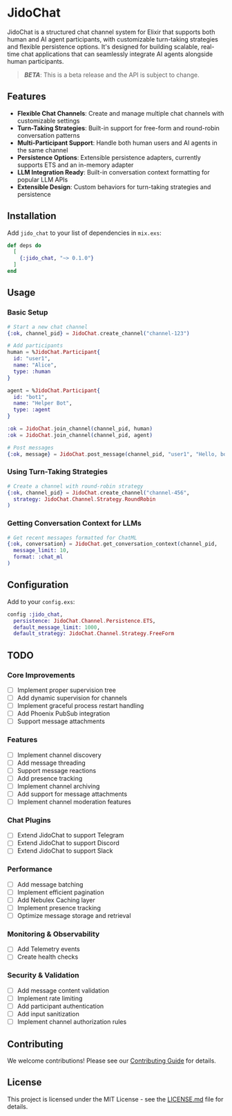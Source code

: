# JidoChat

JidoChat is a structured chat channel system for Elixir that supports both human and AI agent participants, with customizable turn-taking strategies and flexible persistence options. It's designed for building scalable, real-time chat applications that can seamlessly integrate AI agents alongside human participants.

> ***BETA***: This is a beta release and the API is subject to change.

## Features

- **Flexible Chat Channels**: Create and manage multiple chat channels with customizable settings
- **Turn-Taking Strategies**: Built-in support for free-form and round-robin conversation patterns
- **Multi-Participant Support**: Handle both human users and AI agents in the same channel
- **Persistence Options**: Extensible persistence adapters, currently supports ETS and an in-memory adapter
- **LLM Integration Ready**: Built-in conversation context formatting for popular LLM APIs
- **Extensible Design**: Custom behaviors for turn-taking strategies and persistence

## Installation

Add `jido_chat` to your list of dependencies in `mix.exs`:

```elixir
def deps do
  [
    {:jido_chat, "~> 0.1.0"}
  ]
end
```

## Usage

### Basic Setup

```elixir
# Start a new chat channel
{:ok, channel_pid} = JidoChat.create_channel("channel-123")

# Add participants
human = %JidoChat.Participant{
  id: "user1",
  name: "Alice",
  type: :human
}

agent = %JidoChat.Participant{
  id: "bot1",
  name: "Helper Bot",
  type: :agent
}

:ok = JidoChat.join_channel(channel_pid, human)
:ok = JidoChat.join_channel(channel_pid, agent)

# Post messages
{:ok, message} = JidoChat.post_message(channel_pid, "user1", "Hello, bot!")
```

### Using Turn-Taking Strategies

```elixir
# Create a channel with round-robin strategy
{:ok, channel_pid} = JidoChat.create_channel("channel-456",
  strategy: JidoChat.Channel.Strategy.RoundRobin
)
```

### Getting Conversation Context for LLMs

```elixir
# Get recent messages formatted for ChatML
{:ok, conversation} = JidoChat.get_conversation_context(channel_pid,
  message_limit: 10,
  format: :chat_ml
)
```

## Configuration

Add to your `config.exs`:

```elixir
config :jido_chat,
  persistence: JidoChat.Channel.Persistence.ETS,
  default_message_limit: 1000,
  default_strategy: JidoChat.Channel.Strategy.FreeForm
```

## TODO

### Core Improvements
- [ ] Implement proper supervision tree
- [ ] Add dynamic supervision for channels
- [ ] Implement graceful process restart handling
- [ ] Add Phoenix PubSub integration
- [ ] Support message attachments

### Features
- [ ] Implement channel discovery
- [ ] Add message threading
- [ ] Support message reactions
- [ ] Add presence tracking
- [ ] Implement channel archiving
- [ ] Add support for message attachments
- [ ] Implement channel moderation features

### Chat Plugins
- [ ] Extend JidoChat to support Telegram
- [ ] Extend JidoChat to support Discord
- [ ] Extend JidoChat to support Slack

### Performance
- [ ] Add message batching
- [ ] Implement efficient pagination
- [ ] Add Nebulex Caching layer
- [ ] Implement presence tracking
- [ ] Optimize message storage and retrieval

### Monitoring & Observability
- [ ] Add Telemetry events
- [ ] Create health checks

### Security & Validation
- [ ] Add message content validation
- [ ] Implement rate limiting
- [ ] Add participant authentication
- [ ] Add input sanitization
- [ ] Implement channel authorization rules

## Contributing

We welcome contributions! Please see our [Contributing Guide](CONTRIBUTING.md) for details.

## License

This project is licensed under the MIT License - see the [LICENSE.md](LICENSE.md) file for details.